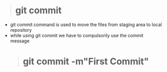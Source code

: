 > # git commit

- git commit command is used to move the files from staging area to local repository
- while using git commit we have to compulsorily use the commit message
  > # git commit -m"First Commit"
